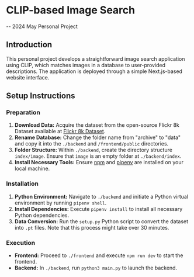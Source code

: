 # CLIP-based Image Search

-- 2024 May Personal Project

## Introduction

This personal project develops a straightforward image search application using CLIP, which matches images in a database to user-provided descriptions. The application is deployed through a simple Next.js-based website interface.

## Setup Instructions

### Preparation

1. **Download Data:** Acquire the dataset from the open-source Flickr 8k Dataset available at [Flickr 8k Dataset](https://www.kaggle.com/datasets/adityajn105/flickr8k).
2. **Rename Database:** Change the folder name from "archive" to "data" and copy it into the `./backend` and `/frontend/public` directories.
3. **Folder Structure:** Within `./backend`, create the directory structure `index/image`. Ensure that `image` is an empty folder at `./backend/index`.
4. **Install Necessary Tools:** Ensure [npm](https://www.npmjs.com/) and [pipenv](https://pipenv.pypa.io/en/latest/) are installed on your local machine.

### Installation

1. **Python Environment:** Navigate to `./backend` and initiate a Python virtual environment by running `pipenv shell`.
2. **Install Dependencies:** Execute `pipenv install` to install all necessary Python dependencies.
3. **Data Conversion:** Run the `setup.py` Python script to convert the dataset into `.pt` files. Note that this process might take over 30 minutes.

### Execution

- **Frontend:** Proceed to `./frontend` and execute `npm run dev` to start the frontend.
- **Backend:** In `./backend`, run `python3 main.py` to launch the backend.
